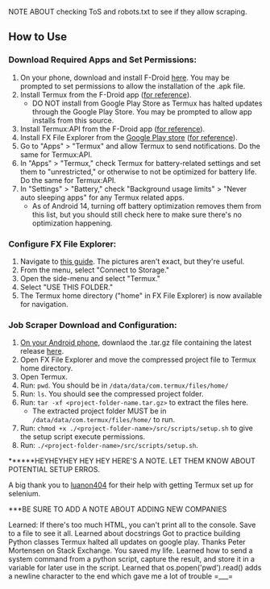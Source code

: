 NOTE ABOUT checking ToS and robots.txt to see if they allow scraping.

## How to Use

### Download Required Apps and Set Permissions:
1. On your phone, download and install F-Droid  [here](https://f-droid.org/en/). You may be prompted to set permissions to allow the installation of the .apk file.
2. Install Termux from the F-Droid app ([for reference](https://f-droid.org/en/packages/com.termux/)).
    * DO NOT install from Google Play Store as Termux has halted updates through the Google Play Store. You may be prompted to allow app installs from this source.
3. Install Termux:API from the F-Droid app ([for reference](https://f-droid.org/en/packages/com.termux.api/)).
4. Install FX File Explorer from the <u>Google Play store</u> ([for reference](https://play.google.com/store/apps/details?id=nextapp.fx)).
5. Go to "Apps" > "Termux" and allow Termux to send notifications. Do the same for Termux:API.
6. In "Apps" > "Termux," check Termux for battery-related settings and set them to "unrestricted," or otherwise to not be optimized for battery life. Do the same for Termux:API.
7. In "Settings" > "Battery," check "Background usage limits" > "Never auto sleeping apps" for any Termux related apps.
    * As of Android 14, turning off battery optimization removes them from this list, but you should still check here to make sure there's no optimization happening.


### Configure FX File Explorer:
1. Navigate to [this guide](https://imgur.com/a/NDkpeaz). The pictures aren't exact, but they're useful.
2. From the menu, select "Connect to Storage."
3. Open the side-menu and select "Termux."
4. Select "USE THIS FOLDER."
5. The Termux home directory ("home" in FX File Explorer) is now available for navigation.

### Job Scraper Download and Configuration:
1. <u>On your Android phone</u>, downlaod the .tar.gz file containing the latest release [here](https://github.com/Highway-Kebabbery/Job-Scraper/releases/).
2. Open FX File Explorer and move the compressed project file to Termux home directory.
3. Open Termux.
4. Run: `pwd`. You should be in `/data/data/com.termux/files/home/`
5. Run: `ls`. You should see the compressed project folder.
6. Run: `tar -xf <project-folder-name.tar.gz>` to extract the files here.
    * The extracted project folder MUST be in `/data/data/com.termux/files/home/` to run.
7. Run: `chmod +x ./<project-folder-name>/src/scripts/setup.sh` to give the setup script execute permissions.
8. Run: `./<project-folder-name>/src/scripts/setup.sh`.

******HEYHEYHEY HEY HEY HERE'S A NOTE. LET THEM KNOW ABOUT POTENTIAL SETUP ERROS.

A big thank you to [luanon404](https://github.com/luanon404/Selenium-On-Termux-Android?tab=readme-ov-file) for their help with getting Termux set up for selenium.

***BE SURE TO ADD A NOTE ABOUT ADDING NEW COMPANIES









Learned:
If there's too much HTML, you can't print all to the console. Save to a file to see it all.
Learned about docstrings
Got to practice building Python classes
Termux halted all updates on google play. Thanks Peter Mortensen on Stack Exchange. You saved my life.
Learned how to send a system command from a python script, capture the result, and store it in a variable for later use in the script.
Learned that os.popen('pwd').read() adds a newline character to the end which gave me a lot of trouble =___=